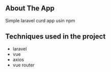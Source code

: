 ## About The App

Simple laravel curd app usin npm

## Techniques used in the project
- laravel
- vue
- axios
- vue router
